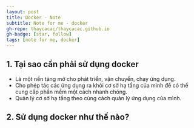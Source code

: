 ```yaml
---
layout: post
title: Docker - Note
subtitle: Note for me - docker
gh-repo: thaycacac/thaycacac.github.io
gh-badge: [star, follow]
tags: [note for me, docker]
---
```


## 1. Tại sao cần phải sử dụng docker

* Là một nền tảng mở cho phát triển, vận chuyển, chạy ứng dụng.
* Cho phép tác các ứng dụng ra khỏi cơ sở hạ tầng của mình để có thể cung cấp phần mềm một cách nhanh chóng.
* Quản lý cơ sở hạ tầng theo cùng cách quản lý ứng dụng của mình.


## 2. Sử dụng docker như thế nào?